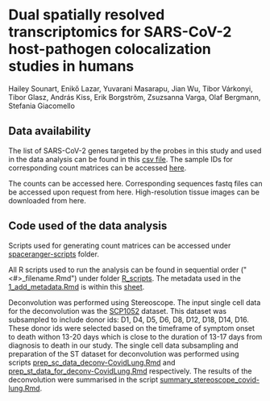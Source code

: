 # Dual spatially resolved transcriptomics for SARS-CoV-2 host-pathogen colocalization studies in humans
Hailey Sounart, Enikő Lazar, Yuvarani Masarapu, Jian Wu, Tibor Várkonyi, Tibor Glasz, András Kiss, Erik Borgström, Zsuzsanna Varga, Olaf Bergmann, Stefania Giacomello

## Data availability
The list of SARS-CoV-2 genes targeted by the probes in this study and used in the data analysis can be found in this [csv file](data/covid_genes.csv).
The sample IDs for corresponding count matrices can be accessed [here](data/sampleID-counts-foldermapping.txt).

The counts can be accessed here.
Corresponding sequences fastq files can be accessed upon request from here.
High-resolution tissue images can be downloaded from here.

## Code used of the data analysis
Scripts used for generating count matrices can be accessed under [spaceranger-scripts](spaceranger-scripts/) folder.

All R scripts used to run the analysis can be found in sequential order ("<#>_filename.Rmd") under folder [R_scripts](R_scripts/).
The metadata used in the [1_add_metadata.Rmd](R_scripts/1_add_metadata.Rmd) is within this [sheet](data/covidlung_metadata.xlsx). 

Deconvolution was performed using Stereoscope. The input single cell data for the deconvolution was the [SCP1052](https://singlecell.broadinstitute.org/single_cell/study/SCP1052/covid-19-lung-autopsy-samples#study-download) dataset. This dataset was subsampled to include donor ids: D1, D4, D5, D6, D8, D12, D18, D14, D16. These donor ids were selected based on the timeframe of symptom onset to death withon 13-20 days which is close to the duration of 13-17 days from diagnosis to death in our study.
The single cell data subsampling and preparation of the ST dataset for deconvolution was performed using scripts [prep_sc_data_deconv-CovidLung.Rmd](R_scripts/deconvolution/prep_sc_data_deconv-CovidLung.Rmd) and [prep_st_data_for_deconv-CovidLung.Rmd](R_scripts/deconvolution/prep_st_data_for_deconv-CovidLung.Rmd) respectively.
The results of the deconvolution were summarised in the script [summary_stereoscope_covid-lung.Rmd](R_scripts/deconvolution/summary_stereoscope_covid-lung.Rmd).
